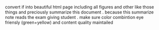 convert if into beautiful html page including all figures and other like those things and preciously summarize this document . because this summarize note reads the exam giving student . make sure color combintion eye friensly (green+yellow) and content quality maintailed